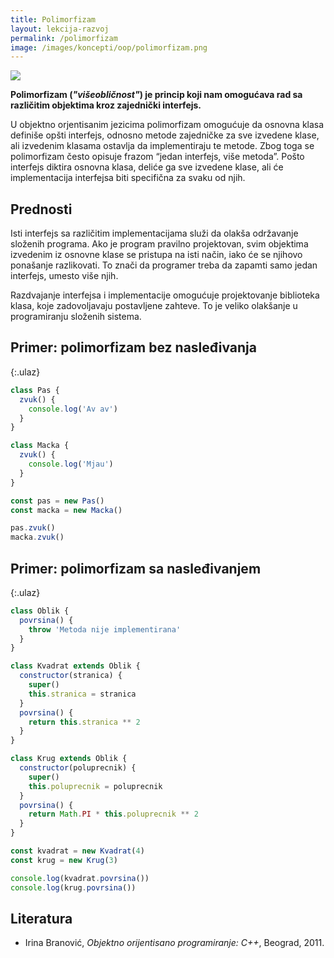 ```yaml
---
title: Polimorfizam
layout: lekcija-razvoj
permalink: /polimorfizam
image: /images/koncepti/oop/polimorfizam.png
---
```


![]({{page.image}})

**Polimorfizam (*"višeobličnost"*) je princip koji nam omogućava rad sa različitim objektima kroz zajednički interfejs.** 

U objektno orjentisanim jezicima polimorfizam omogućuje da osnovna klasa definiše opšti interfejs, odnosno metode zajedničke za sve izvedene klase, ali izvedenim klasama ostavlja da implementiraju te metode. Zbog toga se polimorfizam često opisuje frazom “jedan interfejs, više metoda”. Pošto interfejs diktira osnovna klasa, deliće ga sve izvedene klase, ali će implementacija interfejsa biti specifična za svaku od njih.

## Prednosti

Isti interfejs sa različitim implementacijama služi da olakša održavanje složenih programa. Ako je program pravilno projektovan, svim objektima izvedenim iz osnovne klase se pristupa na isti način, iako će se njihovo ponašanje razlikovati. To znači da programer treba da zapamti samo jedan interfejs, umesto više njih.

Razdvajanje interfejsa i implementacije omogućuje projektovanje biblioteka klasa, koje zadovoljavaju postavljene zahteve. To je veliko olakšanje u programiranju složenih sistema.

## Primer: polimorfizam bez nasleđivanja

{:.ulaz}
```js
class Pas {
  zvuk() {
    console.log('Av av')
  }
}

class Macka {
  zvuk() {
    console.log('Mjau')
  }
}

const pas = new Pas()
const macka = new Macka()

pas.zvuk()
macka.zvuk()
```

## Primer: polimorfizam sa nasleđivanjem

{:.ulaz}
```js
class Oblik {
  povrsina() {
    throw 'Metoda nije implementirana'
  }
}

class Kvadrat extends Oblik {
  constructor(stranica) {
    super()
    this.stranica = stranica
  }
  povrsina() {
    return this.stranica ** 2
  }
}

class Krug extends Oblik {
  constructor(poluprecnik) {
    super()
    this.poluprecnik = poluprecnik
  }
  povrsina() {
    return Math.PI * this.poluprecnik ** 2
  }
}

const kvadrat = new Kvadrat(4)
const krug = new Krug(3)

console.log(kvadrat.povrsina())
console.log(krug.povrsina())
```

## Literatura
- Irina Branović, *Objektno orijentisano programiranje: C++*, Beograd, 2011.
